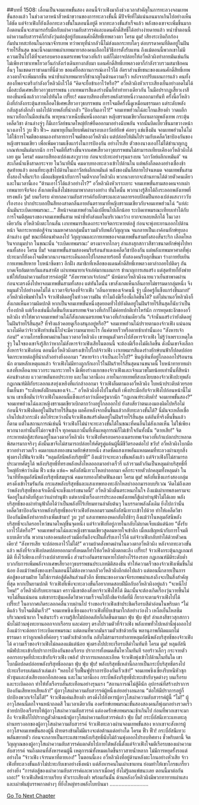 ##บทที่ 1508: เลื่อนเป็นจอมเทพขั้นสอง
ตอนนี้จ้าวเฟิงมาถึงช่วงเวลาสำคัญในการทะลวงจอมเทพขั้นสองแล้ว
ในช่วงเวลาหน้าสิ่วหน้าขวานของการทะลวงขั้นนี้ มีปัจจัยที่ไม่แน่นอนมากเกินไปอย่างเห็นได้ชัด แต่จ้าวเฟิงก็ยังเลือกทะลวงขั้นในตอนนี้อยู่ดี
หากทะลวงขั้นสำเร็จแล้ว พลังของเขาจะเพิ่มขึ้นมาก ถึงตอนนั้นจะสามารถรับมือกับเผ่าความลับสวรรค์และแดนศักดิ์สิทธิ์ได้อย่างง่ายดายแล้ว
หนำซ้ำตอนนี้เผ่าความลับสวรรค์ก็กำลังวุ่นต่อสู้อยู่กับแดนศักดิ์สิทธิ์เทพลวงตา
โครม ตูม!
เสียงระเบิดกึกก้องกัมปนาทสะท้อนในอาณาจักรเทพ
ทว่าพายุที่น่ากลัวนี้ไม่ส่งผลกระทบใดๆ ต่อบรรดาคนที่ติดอยู่ในฝันร้ายไร้สิ้นสุด
ขณะนี้จอมเทพเผ่าเทพมายาสองคนเลือกใช้วิธีการตั้งรับแทน
ถึงแม้ตอนนี้พวกเขาไม่มีความเป็นไปได้ที่จะครอบครองเนตรเทพเจ้าดวงที่เก้า แต่ก็ไม่อาจปล่อยให้อวี่หลิวผิงทำลายมันเช่นกัน
ไม่เพียงราชาเทพโยวอวิ๋นกำลังเร่งเดินทางกลับมา แดนศักดิ์สิทธิ์เทพลวงตาก็กำลังรวบรวมสมาชิกคนอื่นๆ ในเขตดาราชาดมาที่นี่ด้วย
ขอแค่ยื้อสถานการณ์เอาไว้ได้ อัตราส่วนชัยชนะของแดนศักดิ์สิทธิ์เทพลวงตาก็จะเพิ่มมากขึ้น
หนำซ้ำเผ่าเทพมายาก็ชำนาญในด้านความเร็ว หลังจากปรับแผนการแล้ว คนทั้งสองก็พอจะตรึงกำลังอวี่หลิวผิงไว้ได้
“คิดจะยื้อข้าเอาไว้หรือ?”
อวี่หลิวผิงหัวเราะเสียงเย็นอย่างอดไม่ได้
เมื่อสะบัดเศษเสี้ยวอาวุธบรรพชน เงาเทพมารสีแดงร่างนั้นก็ทำท่าทางเดียวกัน ในมือปรากฏเสี้ยวเงาสีทองชิ้นหนึ่งแล้วกวาดไปทันใด
เปรี๊ยะ!
คมดาบสีทองที่ทรงพลังสายหนึ่งวาดออกมาทันที
ครั้งนี้อวี่หลิวผิงที่กำลังกระตุ้นสายเลือดใช้เศษเสี้ยวอาวุธบรรพชน
การโจมตีครั้งนี้ดูเหมือนธรรมดา แต่ระดับพลังกลับสูงส่งลึกล้ำ แฝงไปด้วยพลังที่น่ากลัว
“ป้องกันเอาไว้!”
จอมเทพฮ่วนไฉ่ตะโกนเสียงต่ำ วาดผลึกหนาวเยือกในมือเช่นกัน พายุหนาวเหน็บชั้นหนึ่งออกมา
หญิงชราผมเขียวก็เผาผลาญพลังเทพ กระตุ้นเคล็ดวิชา
ด้านล่างจู่ๆ ก็มีเถาวัลย์ขนาดใหญ่ยักษ์ยืดออกมาอย่างฉับพลัน จากนั้นบิดเบี้ยวขึ้นมาขวางหน้านางเอาไว้
วูบ ฟิ้ว ฟิ้ว~
ลมพายุเย็นเยียบพัดผ่านรอบเถาวัลย์ยักษ์ ค่อยๆ แช่แข็งมัน
จอมเทพฮ่วนไฉ่ไม่ได้ใช้การโจมตีของตนเองทำลายการโจมตีของอวี่หลิวผิง แต่ปล่อยให้มันไปรวมกับเคล็ดวิชาป้องกันของหญิงชราผมเขียว เพื่อเพิ่มความแข็งแกร่งในการป้องกัน
อย่างไรเสีย ตัวของนางเองก็ไม่ได้ชำนาญกฎเกณฑ์เหมันต์มากนัก การโจมตีที่สร้างขึ้นจากเศษเสี้ยวอาวุธบรรพชนไม่สามารถเทียบเคียงอวี่หลิวผิงได้เลย
ตูม โครม!
คมดาบสีทองเปล่งแสงวูบวาบ ก่อนจะปะทะอย่างรุนแรงบน ‘เถาวัลย์ผลึกเหมันต์’ จนสะเก็ดน้ำแข็งสาดกระจาย
ในวินาทีนั้น คมดาบทองทะลวงเข้าไปด้านใน แต่พลังก็ลดลงอย่างเชื่องช้า
สุดท้ายแล้ว ตอนที่ทะลุเข้าไปด้านในเถาวัลย์ผลึกเหมันต์ พลังของมันก็สลายไปจนหมด
จอมเทพขั้นสามทั้งสองใจสั่นระริก
เมื่อเผชิญหน้ากับการโจมตีจากอวี่หลิวผิง พวกนางยากจะต้านทานได้ด้วยตัวคนเดียว
และในเวลานี้เอง
“ต้านเอาไว้ได้แล้วอย่างไร?”
อวี่หลิวผิงหัวเราะเยาะ
จอมเทพขั้นสามสองคนจากเผ่าเทพมายาจับจ้อง สังเกตเห็นสิ่งไม่ชอบมาพากลบางอย่าง
ทันใดนั้น พวกนางรู้สึกได้ถึงระลอกพลังเทพที่ทรงพลัง
วู้ม!
บนเรือรบ ค่ายกลความลับสวรรค์กับอักขระและลวดลายรอบป้อมปืนทองเปล่งแสงวาววับเรืองรอง
ปากประบอกปืนสีทองสาดกลิ่นอายอันตรายมาที่หญิงชราผมเขียวกับจอมเทพฮ่วนไฉ่
“แย่ล่ะ นั่นมันระเบิดเทพมรณะ...”
สีหน้าจอมเทพฮ่วนไฉ่เปลี่ยนไปเล็กน้อย
ระเบิดเทพมรณะเทียบเท่าได้กับการโจมตีสุดแรงของจอมเทพขั้นสาม หนำซ้ำยังส่งผลในบริเวณกว้าง ยากจะหลบหลีกได้
ในเวลาเดียวกัน
อวี่หลิวผิงตะโกนลั่น เงาเทพมารสีแดงกระจายจิตกระหายต่อสู้ ก่อนจะพุ่งทะยานออกไปด้านหน้า
จิตกระหายต่อสู้จำนวนมหาศาลกลุ่มนั้นรวมตัวกับพลังวิญญาณ จนกลายเป็นเงาค้อนยักษ์ทุบลงด้านล่าง
ตูม!
ขณะที่ค้อนฟาดลงไป วิญญาณและกายเทพของจอมเทพขั้นสามทั้งสองสั่นระริก เลือดไหลรินจากมุมปาก
ในขณะนั้น ‘ระเบิดเทพมรณะ’ ตรงมาจากไกลๆ ลำแสงสุกสกาวสีขาวขนาดยักษ์พุ่งไปหาคนทั้งสอง
โครม บึ้ม!
จอมเทพขั้นสามสองคนรีบร้อนสำแดงเคล็ดวิชาป้องกัน แต่พลังเทพมหาศาลที่พุ่งปะทะมาก็ยังคงโจมตีพวกนางจนกระเด็นออกไปไกลหลายร้อยลี้
ทั้งสองคนรีบลุกขึ้นมา ร่างกายยับเยิน กายเทพเสียหาย ใบหน้าซีดขาว
อีกฝั่ง สมาชิกที่เหลือของแดนศักดิ์สิทธิ์เทพลวงตาล่าถอยไปติดๆ กัน บาดเจ็บล้มตายกันแสนสาหัส
เผ่าเทพมายาเจ้าเล่ห์มากแผนการ ชำนาญการเสแสร้ง แต่สุดท้ายก็ยังพ่ายแพ้ให้กับเผ่าความลับสวรรค์อยู่ดี!
“สังหารพวกเจ้าก่อน!”
นัยน์ตาอวี่หลิวผิงฉายแววเย็นชาพาดผ่าน ก่อนจะตรงดิ่งไปหาจอมเทพขั้นสามทั้งสอง
แต่ทันใดนั้น เขาสังเกตเห็นกลิ่นอายไม่ธรรมดากลุ่มหนึ่ง จึงหมุนตัวไปอย่างอดไม่ได้ แววตาจับจ้องที่จ้าวเฟิง
‘กลิ่นอายของเจ้าคนนี้ จู่ๆ เมื่อครู่ก็แข็งแกร่งขึ้นมาก!’
อวี่หลิวผิงพึมพำในใจ
จ้าวเฟิงติดอยู่ในห้วงความฝัน ทำไมถึงมีเรื่องนี้เกิดขึ้นได้?
แต่ไม่นานอวี่หลิวผิงก็สังเกตเห็นความผิดปกติ หากเป็นจอมเทพขั้นหนึ่งสุดยอดทั่วไปยังติดอยู่ในฝันร้ายไร้สิ้นสุดก็นับว่าเป็นเรื่องปกติ แต่เรื่องเช่นนี้เกิดขึ้นกับเนตรเทพเจ้าดวงที่เก้าก็ไม่ค่อยปกติเท่าไหร่นัก
การหยุดชะงักของอวี่หลิวผิง ทำให้พวกจอมเทพฮ่วนไฉ่ก็สังเกตเนตรเทพเจ้าดวงที่เก้าเช่นเดียวกัน
“เจ้านั่นแสร้งว่ายังติดอยู่ในฝันร้ายไร้สิ้นสุด? ที่จริงแล้วคอยดูเรื่องสนุกอยู่หรือ?”
จอมเทพฮ่วนไฉ่ปรายตามองจ้าวเฟิง แน่นอน นางไม่คิดว่าจ้าวเฟิงทำเช่นนี้ไปจะมีความหมายอะไร ก็แค่ตายเร็วหรือตายช้าเท่านั้นเอง
“สังหารเจ้าก่อน!”
ความโกรธขึ้งพาดผ่านในแววตาอวี่หลิวผิง เขาหมุนตัวตรงไปสังหารจ้าวเฟิง
ไม่รู้ว่าเพราะเหตุใด จู่ๆ ในใจของเขาจึงรู้สึกว่าหากไม่สังหารจ้าวเฟิงเสียในตอนนี้ จะต้องมีเรื่องไม่ดีเกิดขึ้น
ดังนั้นเขาจึงเลือกสังหารจ้าวเฟิงก่อน
ตอนนี้อวี่หลิวผิงตรงเข้าไปใกล้จ้าวเฟิง เงาเทพมารสีแดงร่างยักษ์บนฟ้าก็ปลดปล่อยจิตกระหายต่อสู้ที่น่ากลัวอย่างยิ่งออกมา
“สหายจ้าว เจ้าเป็นอะไรไป?”
ซินอู๋เหินที่อยู่ไกลออกไปร้อนรนนัก
ตามหลักเหตุผลแล้ว จ้าวเฟิงไม่มีทางถูกกักเอาไว้ในฝันร้ายไร้สิ้นสุดนานขนาดนี้
ใบหน้าทายาทเผ่าแสงที่เหลือฉายแววกระวนกระวายใจ
มีเพียงร่างแยกของจ้าวเฟิงและเจ้าแมวขโมยน้อยเท่านั้นที่สีหน้าค่อนข้างสงบ แววตาพลันทอประกาย
และในเวลานี้เอง
ภายในกายเทพที่สงบเงียบของจ้าวเฟิงปะทุพลังกฎเกณฑ์มิติกับระลอกแสงยุ่งเหยิงที่แก่กล้าออกมา
จ้าวเฟิงลืมตามองอวี่หลิวผิง ใบหน้าประดับด้วยรอยยิ้มเย็นชา
“ระดับพลังฝึกตนของเจ้า…”
อวี่หลิวผิงอึ้งไปในทันที
เพิ่งประมือกับจ้าวเฟิงไปก่อนหน้านี้ไม่นาน เขาเชื่อมั่นว่าจ้าวเฟิงในตอนนี้แข็งแกร่งกว่าเมื่อครู่มากนัก
“กฎเกณฑ์ระดับต่ำ! จอมเทพขั้นสอง?”
จอมเทพฮ่วนไฉ่และหญิงชราผมเขียวเบิกตากว้างอยู่ไกลออกไป ยังสงสัยว่าตนเองมองผิดไปหรือไม่
ก่อนนี้จ้าวเฟิงติดอยู่ในฝันร้ายไร้สิ้นสุด ผลคือหลังจากตื่นขึ้นแล้วกลับทะลวงขั้นได้? นี่มันจะเหลือเชื่อเกินไปแล้วกระมัง
ต่อให้ระหว่างนั้นจ้าวเฟิงเสแสร้งติดอยู่ในฝันร้ายไร้สิ้นสุด แต่อันที่จริงตื่นขึ้นแล้วก็ตาม
แต่ในสถานการณ์เช่นนี้ จ้าวเฟิงก็ไม่น่าจะทะลวงขั้นได้ในขณะที่คนอื่นไม่สังเกตเห็น
ไม่ใช่เพียงพวกนางเท่านั้นที่ไม่อาจเข้าใจ ทุกคนแถวนั้นที่เห็นเหตุการณ์ก็ไม่เข้าใจกันทั้งนั้น
“ตายเสีย!”
จิตกระหายต่อสู้สะท้อนอยู่ในดวงตาอวี่หลิวผิง
จ้าวเฟิงที่ครอบครองเนตรเทพเจ้าดวงที่เก้าแปลกประหลาดพิสดารมากจริงๆ ดังนั้นเขาจึงไม่สามารถปล่อยให้ศัตรูคู่แค้นผู้นี้มีชีวิตรอดต่อไป
ขวับ!
อวี่หลิวผิงโบกมือขวาอย่างรวดเร็ว คมดาบแสงทองขนาดยักษ์สายหนึ่ง สาดซัดแสงเทพอันแหลมคมที่ทะลวงผ่านทุกสิ่ง พุ่งตรงไปฟันจ้าวเฟิง
“หลุมอัสนีพลังบริสุทธิ์!”
ถึงแม้ว่าจะทะลวงขั้นพลังแล้ว แต่จ้าวเฟิงก็ไม่สามารถประมาทศัตรูได้
พลังบริสุทธิ์ที่ทรงพลังหลั่งไหลออกมาอย่างเร็วรี่ แล้วรวมตัวกันเป็นหลุมดำบริสุทธิ์ที่ใหญ่ยักษ์กว่าเดิม
ฟิ้ว แซ่ด แซ่ด~
พลังอัสนีเทวะไหลบ่าออกมา คลี่กระจายตัวปกคลุมทั้งหลุมดำ
ในวินาทีที่หลุมอัสนีพลังบริสุทธิ์สมบูรณ์ คมดาบทองก็ฟาดฟันลงมา
โครม ตูม!
พลังที่แข็งแกร่งสองกลุ่มตรงดิ่งเข้าโรมรันกัน กระแสพลังบริสุทธิ์และแสงเทพทองทะลักไหลบ่าออกมารอบบริเวณ
‘คิดไม่ถึงเลยว่าพลังบริสุทธิ์ของเจ้าเด็กนี่จะแข็งแกร่งขนาดนี้!’
อวี่หลิวผิงตื่นตระหนกในใจ
ถึงแม้เผ่าเทพสงครามจะจัดอยู่ในลำดับที่สูงกว่าเผ่าทำนุฟ้า แต่หากนับเรื่องการประลองพลังเทพก็สู้เผ่าทำนุฟ้าไม่ได้เลย
พลังบริสุทธิ์ของเผ่าทำนุฟ้าถือได้ว่าเป็นพลังที่ไร้เทียมทานลำดับต้นๆ ในบรรดาพลังดั้งเดิม
ยิ่งไปกว่านั้น เคล็ดวิชาป้องกันจากพลังบริสุทธิ์ของจ้าวเฟิงยังหลอมรวมพลังอัสนีเทวะเข้าไปด้วย ทำให้เคล็ดวิชาป้องกันมีพลังทำลายล้างเพิ่มเข้ามา!
วูบ วูบ!
แสงเทพทองหดกลับไปช้าๆ
ถึงแม้ว่าในหลุมอัสนีพลังบริสุทธิ์จะเกิดรอยโหว่ขนาดใหญ่ขึ้นจุดหนึ่ง แต่จ้าวเฟิงที่อยู่ภายในกลับไม่บาดเจ็บแม้แต่น้อย
“ตั้งรับเอาไว้ได้หรือ?”
จอมเทพฮ่วนไฉ่และหญิงชราผมเขียวสูดลมหายใจเข้าลึก
เมื่อเผชิญหน้ากับการโจมตีแบบเดียวกัน พวกนางสองคนต้องร่วมมือกันถึงจะฝืนตั้งรับเอาไว้ได้
แต่จ้าวเฟิงกลับทำได้ด้วยตัวคนเดียว!
“สังหารเสีย จะปล่อยเอาไว้ไม่ได้!”
ความบ้าคลั่งพาดผ่านในดวงตาอวี่หลิวผิง
หลังจากทะลวงขั้นแล้ว พลังที่จ้าวเฟิงปลดปล่อยออกมาทั้งหมดก็ทำให้อวี่หลิวผิงตกตะลึง
เปรี๊ยะ!
จ้าวเฟิงกระตุ้นกฎเกณฑ์มิติ ทิ้งไว้เพียงเงาที่ว่างเปล่าสายหนึ่ง ส่วนร่างอันตรธานหายไปอย่างไร้ร่องรอย
กฎเกณฑ์มิติระดับต่ำบวกกับการเพิ่มพลังจากเศษเสี้ยวอาวุธบรรพชนประเภทมิติสองชิ้น ทำให้ความเร็วของจ้าวเฟิงเพิ่มขึ้นไม่น้อย
ถึงแม้ว่าพลังของเขาในตอนนี้ไม่ต้องหวาดกลัวอวี่หลิวผิงอีกต่อไปแล้ว
แต่ตอนนี้กลายเป็นการต่อสู้ของสามฝ่าย ไม่ใช่การต่อสู้ตัดสินส่วนตัวอีก
ชัยชนะของอาณาจักรเทพเผ่าแสงถึงจะเป็นสิ่งสำคัญที่สุด หากเป็นยามปกติ จ้าวเฟิงที่เพิ่งจะทะลวงขั้นก็อยากทดสอบฝีมือกับอวี่หลิวผิงอยู่แล้ว
“จะหนีไปไหน!”
อวี่หลิวผิงรีบทะยานมา คราวนี้เขาต้องสังหาจ้าวเฟิงให้ได้ มิฉะนั้นจะต้องเกิดเรื่องวุ่นวายขึ้นไม่จบไม่สิ้นแน่นอน
แต่เขากระตุ้นเคล็ดวิชาความเร็วจนไปถึงขีดจำกัดที่มี ก็ยากจะตามจ้าวเฟิงไปได้
เปรี๊ยะ!
ในอากาศเกิดระลอกคลื่นวาบผ่านไป ร่างของจ้าวเฟิงเข้าประชิดเรือรบสีดำอ่อนในพริบตา
“ไม่ดีแล้ว รีบโจมตีมันเร็ว!”
จอมเทพซิงเซี่ยงมองจ้าวเฟิงที่บีบเข้ามาใกล้อย่างว่องไว เหงื่อเย็นไหลซึมบริเวณหน้าผาก ใจเต้นระรัว ความรู้สึกไม่ปลอดภัยก็เกิดขึ้นตามมา
ฟุ่บ ฟุ่บ ฟุ่บ!
ลำแสงสีขาวสุกสกาวนับไม่ถ้วนพุ่งทะยานออกจากเรือรบ และค่อยๆ ตรงไปรวมตัวที่จ้าวเฟิง
พลังเทพทั่วไปเหล่านี้พุ่งออกไป ถึงแม้ว่าจะด้อยกว่าระเบิดเทพมรณะ แต่ตอนที่พวกมันรวมตัวเข้าด้วยกัน พลานุภาพก็ผิดแผกไม่ธรรมดา
ทว่าลูกเพลิงที่ค่อยๆ รวมตัวเข้าด้วยกัน กลับไม่สามารถทำลายหลุมอัสนีพลังบริสุทธิ์ของจ้าวเฟิงได้
ความเร็วของจ้าวเฟิงไม่ลดลงแม้แต่น้อย พุ่งตรงไปปะทะเรือรบสีดำในทันที
โครม ตูม!
หลุมอัสนีทมิฬปะทะเข้ากับปราการป้องกันของเรือรบ
ปราการทั้งหมดสั่นไหวในทันที รอยร้าวเล็กๆ กระจายตัวออกรอบจุดที่ปะทะเข้ากับจ้าวเฟิง
เพล้ง!
ปราการแหลกละเอียด จ้าวเฟิงพุ่งเข้าไปด้านในทันใด
เขาโบกมือปลดปล่อยพลังบริสุทธิ์ออกมา
ฟุ่บ ฟุ่บ ฟุ่บ!
พลังบริสุทธิ์เหล่านี้กลายเป็นกระบี่บริสุทธิ์ตรงไปปะทะเรือรบเล่มแล้วเล่มเล่า
“หลบไป รีบฟื้นฟูปราการป้องกันเร็วเข้า!”
จอมเทพซิงเซี่ยงรีบหนีหัวซุกหัวซุนและส่งเสียงบอกอีกสองคน
และในเวลานี้เอง กระบี่พลังบริสุทธิ์ปะทะเข้ากับจุดต่างๆ บนเรือรบและระเบิดออก ทำให้ทั้งเรือรบสั่นสะเทือนอย่างรุนแรง
“สถานการณ์ไม่สู้ดีนัก อุปกรณ์ที่สร้างปราการป้องกันเสียหายเสียแล้ว!”
ผู้อาวุโสเผ่าความลับสวรรค์ผู้หนึ่งเอ่ยอย่างลนลาน
“ต่อให้มีปราการอยู่ก็ปกป้องพวกเจ้าไม่ได้!”
จ้าวเฟิงแค่นเสียงต่ำ ตรงดิ่งไปสังหารผู้อาวุโสเผ่าความลับสวรรค์ผู้นี้
“ไม่!”
ผู้อาวุโสคนนี้ตกใจจนหน้าถอดสี
ในเวลาเดียวกัน องครักษ์เทพมรณะขั้นสองสองคนก็พุ่งมาอย่างรวดเร็ว ช่วยปกป้องเรือรบให้ผู้อาวุโสเผ่าความลับสวรรค์
แต่องครักษ์เทพมรณะช้าเกินไป ก่อนที่พวกเขาจะมาถึง จ้าวเฟิงก็ไปปรากฏตัวด้านหน้าผู้อาวุโสเผ่าความลับสวรรค์แล้ว
ฟุ่บ บึ้ม!
กระบี่อัสนีเทวะแทงทะลุผ่านทรวงอกของผู้อาวุโสเผ่าความลับสวรรค์
จ้าวเฟิงทะลวงผ่านจอมเทพขั้นสอง หากเขาจะสังหารผู้อาวุโสจอมเทพขั้นสองผู้นี้ ฝ่ายตรงข้ามไม่มีแรงจะต่อต้านแต่อย่างใด
โครม ฟิ้ว ฟิ้ว!
กระบี่อัสนีเทวะพลันขยายตัว ก่อนจะกลายเป็นกระแสธารพลังบริสุทธิ์นับไม่ถ้วนพุ่งออกไปรอบทิศทาง
ชั่วพริบตานี้ จิตวิญญาณของผู้อาวุโสเผ่าความลับสวรรค์แตกดับไปภายใต้พลังนี้ตั้งแต่จ้าวเฟิงโจมตีเรือรบของเผ่าความลับสวรรค์ จนถึงตอนที่สังหารคนผู้นี้ เหตุการณ์ทั้งหมดเกิดขึ้นราวสายน้ำหลาก ไม่มีการหยุดรั้งรอแต่อย่างใด
“จ้าวเฟิง เจ้ารนหาที่ตายเอง!”
ในตอนนี้เอง อวี่หลิวผิงที่อยู่ด้านหลังตะโกนอย่างหัวเสีย
จ้าวเฟิงที่ทะลวงขั้นแล้วไม่ปะทะกับเขาอย่างซึ่งหน้า แต่สังหารคนในเผ่าเขาแทน ย่อมทำให้เขาโกรธเกรี้ยวอย่างยิ่ง
“การต่อสู้ของเผ่าความลับสวรรค์และพวกเราเมื่อครู่ ยังไม่รู้ผลแพ้ชนะเลย ตอนนี้มาต่อกันเถอะ!”
จ้าวเฟิงสีหน้าราบเรียบ หัวเราะเสียงต่ำ
พร้อมกันนั้น ด้านหลังอวี่หลิวผิงมีพวกทายาทเผ่าแสงและเผ่าพันธุ์บรรพกาลต่างๆ ที่ยิ่งใหญ่ทรงพลังโบยบินมา
..........................


[Go To Next Chapter]( ./365.md)
